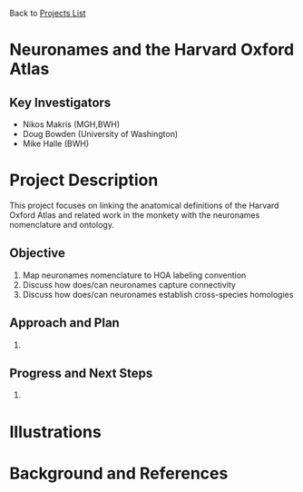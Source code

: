 Back to [Projects List](../../README.md#ProjectsList)

# Neuronames and the Harvard Oxford Atlas

## Key Investigators

- Nikos Makris (MGH,BWH)
- Doug Bowden (University of Washington)
- Mike Halle (BWH)

# Project Description

<!-- Add a short paragraph describing the project. -->
This project focuses on linking the anatomical definitions of the Harvard Oxford Atlas and related work in the monkety with the neuronames nomenclature and ontology.

## Objective

<!-- Describe here WHAT you would like to achieve (what you will have as end result). -->

1. Map neuronames nomenclature to HOA labeling convention
1. Discuss how does/can neuronames capture connectivity
1. Discuss how does/can neuronames establish cross-species homologies

## Approach and Plan

<!-- Describe here HOW you would like to achieve the objectives stated above. -->

1. 
## Progress and Next Steps

<!-- Update this section as you make progress, describing of what you have ACTUALLY DONE. If there are specific steps that you could not complete then you can describe them here, too. -->

1. 

# Illustrations

<!-- Add pictures and links to videos that demonstrate what has been accomplished.
![Description of picture](Example2.jpg)
![Some more images](Example2.jpg)
-->

# Background and References

<!-- If you developed any software, include link to the source code repository. If possible, also add links to sample data, and to any relevant publications. -->
